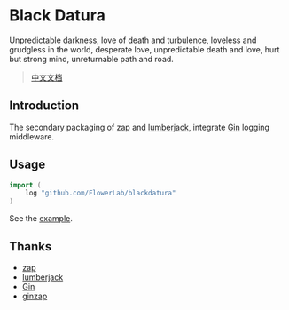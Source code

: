 # Black Datura

Unpredictable darkness, love of death and turbulence, loveless and grudgless in the world, desperate love, unpredictable death and love, hurt but strong mind, unreturnable path and road.

> [中文文档](README_zh.md)

## Introduction

The secondary packaging of [zap][1] and [lumberjack][2], integrate [Gin][3] logging middleware.


## Usage

```go
import (
	log "github.com/FlowerLab/blackdatura"
)
```

See the [example](example/main.go).


## Thanks
- [zap][1]
- [lumberjack][2]
- [Gin][3]
- [ginzap][4]


[1]:https://github.com/uber-go/zap
[2]:https://github.com/natefinch/lumberjack
[3]:https://github.com/gin-gonic/gin
[4]:https://github.com/gin-contrib/zap
